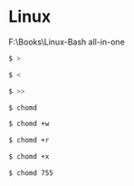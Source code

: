# Linux  


F:\Books\Linux-Bash all-in-one




```sh
$ > 

$ < 

$ >> 

$ chomd 

$ chomd +w

$ chomd +r

$ chomd +x

$ chomd 755 

``` 














